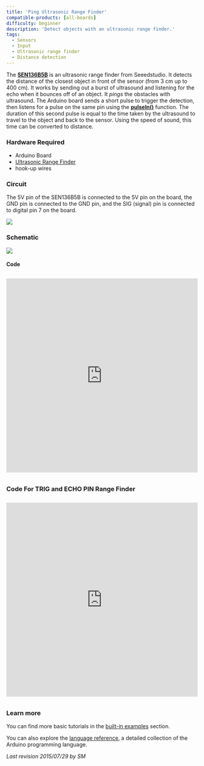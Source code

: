 ```yaml
---
title: 'Ping Ultrasonic Range Finder'
compatible-products: [all-boards]
difficulty: beginner
description: 'Detect objects with an ultrasonic range finder.'
tags: 
  - Sensors
  - Input
  - Ultrasonic range finder
  - Distance detection
---
```


The [**SEN136B5B**](http://wiki.seeed.cc/Ultra_Sonic_range_measurement_module/) is an ultrasonic range finder from Seeedstudio.  It detects the distance of the closest object in front of the sensor (from 3 cm up to 400 cm).  It works by sending out a burst of ultrasound and listening for the echo when it bounces off of an object. It *pings* the obstacles with ultrasound. The Arduino board sends a short pulse to trigger the detection, then listens for a pulse on the same pin using the [**pulseIn()**](https://www.arduino.cc/reference/en/language/functions/advanced-io/pulsein/) function.  The duration of this second pulse is equal to the time taken by the ultrasound to travel to the object and back to the sensor.  Using the speed of sound, this time can be converted to distance.

### Hardware Required

- Arduino Board
- [Ultrasonic Range Finder](http://wiki.seeed.cc/Ultra_Sonic_range_measurement_module/)
- hook-up wires

### Circuit

The 5V pin of the SEN136B5B is connected to the 5V pin on the board, the GND pin is connected to the GND pin, and the SIG (signal) pin is connected to digital pin 7 on the board.


![](assets/circuit.png)


### Schematic


![](assets/schematic.png)

#### Code

<iframe src='https://create.arduino.cc/example/builtin/06.Sensors%5CPing/Ping/preview?embed&snippet' style='height:510px;width:100%;margin:10px 0' frameborder='0'></iframe>

### Code For TRIG and ECHO PIN Range Finder

<iframe src=https://create.arduino.cc/editor/hunzalaqamar/6a03e92f-a53e-4327-94da-8840eefdd98d/preview?embed style="height:510px;width:100%;margin:10px 0" frameborder=0></iframe>

### Learn more

You can find more basic tutorials in the [built-in examples](/built-in-examples) section.

You can also explore the [language reference](https://www.arduino.cc/reference/en/), a detailed collection of the Arduino programming language.

*Last revision 2015/07/29 by SM*
